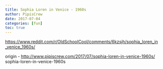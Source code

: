 ```yaml
---
title: Sophia Loren in Venice - 1960s
author: PipisCrew
date: 2017-07-04
categories: [fun]
toc: true
---
```


https://www.reddit.com/r/OldSchoolCool/comments/6kzsjh/sophia_loren_in_venice_1960s/

origin - http://www.pipiscrew.com/2017/07/sophia-loren-in-venice-1960s/ sophia-loren-in-venice-1960s